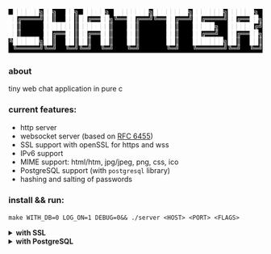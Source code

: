 ![](https://github.com/L0puh/chatter/blob/master/resources/images/logo.png)
### about
tiny web chat application in pure c

### current features:
- http server
- websocket server (based on [RFC 6455](https://www.rfc-editor.org/rfc/rfc6455))
- SSL support with openSSL for https and wss
- IPv6 support
- MIME support: html/htm, jpg/jpeg, png, css, ico
- PostgreSQL support (with `postgresql` library) 
- hashing and salting of passwords

### install && run:
```shell
make WITH_DB=0 LOG_ON=1 DEBUG=0&& ./server <HOST> <PORT> <FLAGS> 
```
<details><summary><b>with SSL</b></summary>
  
1. generate private key:
```shell
openssl genrsa -out key.pem 2048
```
2. create a CSR
```shell
openssl req -new -key key.pem -out csr
```
3. create a self-signed certificate
```shell
openssl x509 -req -in csr -signkey key.pem -out cert.pem -days 365
```
4. use `--SSL` option to enable https and wss

</details>
<details><summary><b>with PostgreSQL</b></summary>

1. install `postgresql` lib. 
2. create `conninfo` file and fill in connection information 
3. compile with `WITH_DB=1` 

</details>

